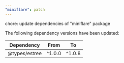 ```yaml
---
"miniflare": patch
---
```


chore: update dependencies of "miniflare" package

The following dependency versions have been updated:

| Dependency    | From   | To     |
| ------------- | ------ | ------ |
| @types/estree | ^1.0.0 | ^1.0.8 |

